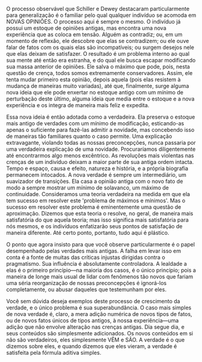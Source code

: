 O processo observável que Schiller e Dewey destacaram particularmente para generalização é o familiar pelo qual qualquer indivíduo se acomoda em NOVAS OPINIÕES. O processo aqui é sempre o mesmo. O indivíduo já possui um estoque de opiniões antigas, mas encontra uma nova experiência que as coloca em tensão. Alguém as contradiz; ou, em um momento de reflexão, ele descobre que elas se contradizem; ou ele ouve falar de fatos com os quais elas são incompatíveis; ou surgem desejos nele que elas deixam de satisfazer. O resultado é um problema interno ao qual sua mente até então era estranha, e do qual ele busca escapar modificando sua massa anterior de opiniões. Ele salva o máximo que pode, pois, nesta questão de crença, todos somos extremamente conservadores. Assim, ele tenta mudar primeiro esta opinião, depois aquela (pois elas resistem à mudança de maneiras muito variadas), até que, finalmente, surge alguma nova ideia que ele pode enxertar no estoque antigo com um mínimo de perturbação deste último, alguma ideia que media entre o estoque e a nova experiência e os integra de maneira mais feliz e expedita.

Essa nova ideia é então adotada como a verdadeira. Ela preserva o estoque mais antigo de verdades com um mínimo de modificação, esticando-as apenas o suficiente para fazê-las admitir a novidade, mas concebendo isso de maneiras tão familiares quanto o caso permite. Uma explicação extravagante, violando todas as nossas preconcepções, nunca passaria por uma verdadeira explicação de uma novidade. Procuraríamos diligentemente até encontrarmos algo menos excêntrico. As revoluções mais violentas nas crenças de um indivíduo deixam a maior parte de sua antiga ordem intacta. Tempo e espaço, causa e efeito, natureza e história, e a própria biografia permanecem intocados. A nova verdade é sempre um intermediário, um suavizador de transições. Ela casa a opinião antiga com o novo fato de modo a sempre mostrar um mínimo de solavanco, um máximo de continuidade. Consideramos uma teoria verdadeira na medida em que ela tem sucesso em resolver este 'problema de máximos e mínimos'. Mas o sucesso em resolver este problema é eminentemente uma questão de aproximação. Dizemos que esta teoria o resolve, no geral, de maneira mais satisfatória do que aquela teoria; mas isso significa mais satisfatória para nós mesmos, e os indivíduos enfatizarão seus pontos de satisfação de maneira diferente. Até certo ponto, portanto, tudo aqui é plástico.

O ponto que agora insisto para que você observe particularmente é o papel desempenhado pelas verdades mais antigas. A falha em levar isso em conta é a fonte de muitas das críticas injustas dirigidas contra o pragmatismo. Sua influência é absolutamente controladora. A lealdade a elas é o primeiro princípio—na maioria dos casos, é o único princípio; pois a maneira de longe mais usual de lidar com fenômenos tão novos que fariam uma séria reorganização de nossas preconcepções é ignorá-los completamente, ou abusar daqueles que testemunham por eles.

Você sem dúvida deseja exemplos deste processo de crescimento da verdade, e o único problema é sua superabundância. O caso mais simples de nova verdade é, claro, a mera adição numérica de novos tipos de fatos, ou de novos fatos únicos de tipos antigos, à nossa experiência—uma adição que não envolve alteração nas crenças antigas. Dia segue dia, e seus conteúdos são simplesmente adicionados. Os novos conteúdos em si não são verdadeiros, eles simplesmente VÊM e SÃO. A verdade é o que dizemos sobre eles, e quando dizemos que eles vieram, a verdade é satisfeita pela fórmula aditiva simples.
